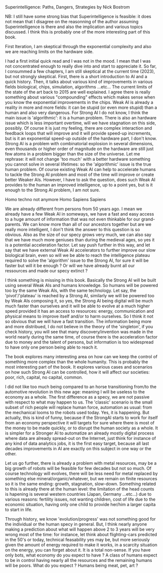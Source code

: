 Superintelligence: Paths, Dangers, Strategies by Nick Bostrom

NB: I still have some strong bias that Superintelligence is feasible: it does not mean that I disagree on the reasonning of the author assuming Superintelligence is there and also the implication and various topics discussed. I think this is probably one of the more interesting part of this book.

First Iteration, I am skeptical through the exponential complexity and also we are reaching limits on the hardware side.

I had a first initial quick read and I was not in the mood.
I mean that I was not concentrated enough to really dive into and start to appreciate it.
So far, I consummed a few chapters, I am still skeptical at the current time (2023), but not strongly skeptical.
First, there is a short introduction to AI and a quick history.
Then, it talks about various kind of improvements in various fields biological, chips, simulation, algorithms ...etc...
The current limits of the state of the art back to 2015 are well explained.
I agree there is really something about various "compounding" effects which makes sense when you know the exponential improvements in the chips.
Weak AI is already a reality in more and more fields: it can be stupid (or even more stupid) than a human and also very dangerous.
For Strong AI I do not know, I think the main issue is 'algorithmic': it is a human problem.
There is also an hardware issue which is less important overtime, will we have stagnation on this side, possibly.
Of course it is just my feeling, there are complex interaction and feedback loops that will improve and it will provide speed-up increments, but is it an exponential speed-up outside of the hardware part, I don't know.
Strong AI is a problem with combinatorial explosion in several dimensions, even thousands or higher order of magnitude on the hardware are still just few atoms in a problem bigger than the size of the universe. Let me rephrase: it will not change 'too much' with a better hardware something you cannot solve in several lifetimes: so the 'algorithmic' issue is the true human problem.
Of course existing Weak AI can help to accelerate humans to tackle the Strong AI problem and most of the time will improve or create better Weaker AIs. However, I have to ask the question, does such Weak AI provides to the human an improved intelligence, up to a point yes, but is it enough to the Strong AI problem, I am not sure.

Homo techno not anymore Homo Sapiens Sapiens

We are already different from persons from 50 years ago.
I mean we already have a few Weak AI in someways, we have a fast and easy access to a huge amount of information that was not even thinkable for our grand-parents. We can know more than all of our ancestors together but are we really more intelligent, I don't think the answer to this question is so obvious. Also as the size of our specy grows very much, we can also say that we have much more geniuses than during the medieval ages, so yes it is a potential acceleration factor. Let say push further in this way, and let say that we have external Weak AI accelerators to further improve our slow biological brain, even so will we be able to reach the intelligence plateau required to solve the 'algorithm' issue to the Strong AI, for sure it will be faster but will it be enough ?
Or will we have already burnt all our ressources and made our specy extinct ?

I think something is missing in this book. Basically the Strong AI will be built using several Weak AIs and humans knowledge. So humans will be powered too by the same Weak AIs, with the same technology.
Let say, the 'pivot'/'plateau' is reached by a Strong AI, similarly we will be powered too by Weak AIs composing it, so yes, the Strong AI being digital will be much much faster than ourselves and it will be able to evolve at a much higher speed provided it has an access to resources: energy, communication and physical means to improve itself and/or to harm ourselves. So I think it not so obvious that we will have a fast transition. The information being more and more distribued, I do not believe in the theory of the 'singleton', if you check history, you will see that many discovery/invention was made in the world nearly during the same time, of course there is the acceleration factor due to money and the talent of persons, but information is too widespread to have only one person being able to reach it. 

The book explores many interesting area on how can we keep the control of something more complex than the whole humanity. This is probably the most interesting part of the book. It explores various cases and scenarios on how such Strong AI can be controlled, how it will affect our societies: poor, rich, capital, no capital, common.

I did not like too much being compared to an horse transitioning from/to the automotive revolution in this new age: meaning I will be useless to the economy as a whole. The first difference as a specy, we are not passive with respect to what may happen to us.
The 'classic' scenario is the small subset of rich people will replace human force, automation as usual: from the mechanical looms to the robots used today. Yes, it is happening. But actually, this is kind of funny, because if the StrongAI starts to work for itself from an economy perspective it will targets for sure where there is most of the money to be made quickly, or to disrupt the human society as a whole. It is simpler for a Stronger AI to automatize an already mostly digital process where data are already spread-out on the Internet, just think for instance of any kind of data analytics jobs, it is the first easy target, because all last decades improvements in AI are exactly on this subject in one way or the other.

Let us go further, there is already a problem with metal resources, may be a big growth of robots will be feasible for few decades but not so much. Of course technology will evolves, there will be less need for metal replaced by something else mineral/organic/whatever, but we remain on finite resources so it is the same ending: growth, stagnation, slow-down.
Something related to this is already there at the human level: the limitation of the head counts is  hapening is several western countries (Japan, Germany ...etc...) due to various reasons: fertility issues, not wanting children, cost of life due to the economic situation, having only one child to provide her/him a larger capita to start in life.

Through history, we know 'evolution/progress' was not something good for the individual or the human specy in general. But, I think nearly anyone making a prediction about what will happen above 2 to 3 years will be very wrong most of the time: for instance, let think about flighting-cars predicted in the 50's or today, technical feasability yes may be, but more seriously given the amount of energy required to make it works, in a scarcity situation on the energy, you can forget about it. It is a total non-sense.
If you have only bots, what economy do you expect to have ? A class of humans expect to be in control having nearly all the resources and the remaining humans will be poors. What do you expect ? Humans being meat, pet, art ?










